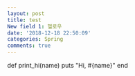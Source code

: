 ```yaml
---
layout: post
title: test
New field 1: 헬로우
date: '2018-12-18 22:50:09'
categories: Spring
comments: true
---
```


def print_hi(name)
	puts "Hi, #{name}"
end